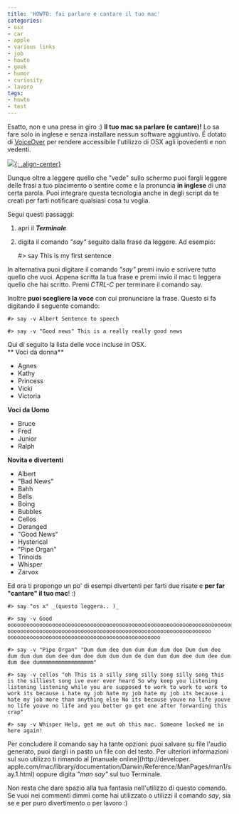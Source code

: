 ```yaml
---
title: 'HOWTO: fai parlare e cantare il tuo mac'
categories:
- osx
- car
- apple
- various links
- job
- howto
- geek
- humor
- curiosity
- lavoro
tags:
- howto
- test
---
```

Esatto, non e una presa in giro :) **Il tuo mac sa parlare (e cantare)!** Lo
sa fare solo in inglese e senza installare nessun software aggiuntivo. É
dotato di [VoiceOver](http://www.apple.com/accessibility/voiceover/) per
rendere accessibile l'utilizzo di OSX agli ipovedenti e non vedenti.

[![]({{site.url}}/images/voice_over.jpg){: .align-center}]({{site.url}}/images/voice_over.jpg)

  
Dunque oltre a leggere quello che "vede" sullo schermo puoi fargli leggere
delle frasi a tuo piacimento o sentire come e la pronuncia **in inglese** di
una certa parola. Puoi integrare questa tecnologia anche in degli script da te
creati per farti notificare qualsiasi cosa tu voglia.

Segui questi passaggi:

  1. apri il **_Terminale_**
  2. digita il comando _"say"_ seguito dalla frase da leggere. Ad esempio: 
    
        #> say This is my first sentence

  

  

  
In alternativa puoi digitare il comando _"say"_ premi invio e scrivere tutto
quello che vuoi. Appena scritta la tua frase e premi invio il mac ti leggera
quello che hai scritto. Premi _CTRL-C_ per terminare il comando say.

Inoltre **puoi scegliere la voce** con cui pronunciare la frase. Questo si fa
digitando il seguente comando:

    
    
    #> say -v Albert Sentence to speech  
    
    #> say -v "Good news" This is a really really good news

  
Qui di seguito la lista delle voce incluse in OSX.  
** Voci da donna**

  * Agnes
  * Kathy
  * Princess
  * Vicki
  * Victoria
  

  
**Voci da Uomo**

  * Bruce
  * Fred
  * Junior
  * Ralph
  

  
**Novita e divertenti**

  * Albert
  * "Bad News"
  * Bahh
  * Bells
  * Boing
  * Bubbles
  * Cellos
  * Deranged
  * "Good News"
  * Hysterical
  * "Pipe Organ"
  * Trinoids
  * Whisper
  * Zarvox
  

  
Ed ora ti propongo un po' di esempi divertenti per farti due risate e **per
far "cantare" il tuo mac**! :)

    
    
    #> say "os x" _(questo leggera.. )_  
    
    #> say -v Good oooooooooooooooooooooooooooooooooooooooooooooooooooooooooooooooooooooooo oooooooooooooooooooooooooooooooooooooooooooooooooooooooooooooooo oooooooooooooooooooooooooooooooooooooooooooooooo  
    
    #> say -v "Pipe Organ" "Dum dum dee dum dum dum dum dee Dum dum dee dum dum dum dum dee dum dee dum dum dum de dum dum dum dee dum dee dum dum dee dummmmmmmmmmmmmmmmm"  
    
    #> say -v cellos "oh This is a silly song silly song silly song this is the silliest song ive ever ever heard So why keep you listening listening listening while you are supposed to work to work to work to work its because i hate my job hate my job hate my job its because i hate my job more than anything else No its because youve no life youve no life youve no life and you better go get one after forwarding this crap"  
    
    #> say -v Whisper Help, get me out oh this mac. Someone locked me in here again!

  
Per concludere il comando say ha tante opzioni: puoi salvare su file l'audio
generato, puoi dargli in pasto un file con del testo. Per ulteriori
informazioni sul suo utilizzo ti rimando al [manuale online](http://developer.
apple.com/mac/library/documentation/Darwin/Reference/ManPages/man1/say.1.html)
oppure digita _"man say"_ sul tuo Terminale.

Non resta che dare spazio alla tua fantasia nell'utilizzo di questo comando.
Se vuoi nei commenti dimmi come hai utilizzato o utilizzi il comando _say_,
sia se e per puro divertimento o per lavoro :)

